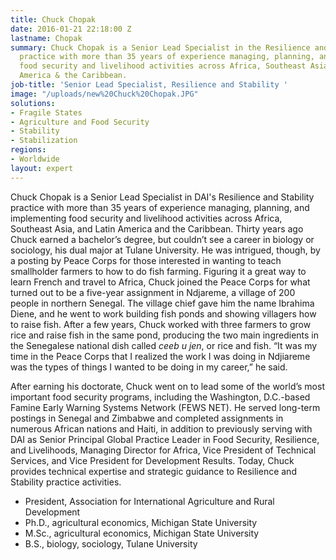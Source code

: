 ```yaml
---
title: Chuck Chopak
date: 2016-01-21 22:18:00 Z
lastname: Chopak
summary: Chuck Chopak is a Senior Lead Specialist in the Resilience and Stability
  practice with more than 35 years of experience managing, planning, and implementing
  food security and livelihood activities across Africa, Southeast Asia, and Latin
  America & the Caribbean.
job-title: 'Senior Lead Specialist, Resilience and Stability '
image: "/uploads/new%20Chuck%20Chopak.JPG"
solutions:
- Fragile States
- Agriculture and Food Security
- Stability
- Stabilization
regions:
- Worldwide
layout: expert
---
```


Chuck Chopak is a Senior Lead Specialist in DAI's Resilience and Stability practice with more than 35 years of experience managing, planning, and implementing food security and livelihood activities across Africa, Southeast Asia, and Latin America and the Caribbean. Thirty years ago Chuck earned a bachelor’s degree, but couldn’t see a career in biology or sociology, his dual major at Tulane University. He was intrigued, though, by a posting by Peace Corps for those interested in wanting to teach smallholder farmers to how to do fish farming. Figuring it a great way to learn French and travel to Africa, Chuck joined the Peace Corps for what turned out to be a five-year assignment in Ndjareme, a village of 200 people in northern Senegal.
The village chief gave him the name Ibrahima Diene, and he went to work building fish ponds and showing villagers how to raise fish. After a few years, Chuck worked with three farmers to grow rice and raise fish in the same pond, producing the two main ingredients in the Senegalese national dish called *ceeb u jen*, or rice and fish. “It was my time in the Peace Corps that  I realized the work I was doing in Ndjiareme was the types of things I wanted to be doing in my career,” he said.

After earning his doctorate, Chuck went on to lead some of the world’s most important food security programs, including the Washington, D.C.-based Famine Early Warning Systems Network (FEWS NET). He served long-term postings in Senegal and Zimbabwe and completed assignments in numerous African nations and Haiti, in addition to previously serving with DAI as Senior Principal Global Practice Leader in Food Security, Resilience, and Livelihoods, Managing Director for Africa, Vice President of Technical Services, and Vice President for Development Results. Today, Chuck provides technical expertise and strategic guidance to Resilience and Stability practice activities. 

* President, Association for International Agriculture and Rural Development
* Ph.D., agricultural economics, Michigan State University
* M.Sc., agricultural economics, Michigan State University
* B.S., biology, sociology, Tulane University